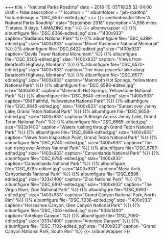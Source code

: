 +++
title = "National Parks Roadtrip"
date = 2018-10-05T18:25:32-04:00
draft = false
description = ""
location = ""
albumfolder = "jah-roadtrip"
featuredimage = "DSC_6567-edited.jpg"
+++
{{< sectionheader 
    title="A National Parks Roadtrip" 
    date="September 2018" 
    description="4,556 miles. 11 states. 9 days. 1 AMAZING trip."
    >}}
{{< albumwrapper >}}
{{% albumfigure file="DSC_6366-edited.jpg" size="1400x933" caption="Badlands National Park" %}}
{{% albumfigure file="DSC_6399-edited.jpg" size="1400x933" caption="Mount Rushmore National Memorial" %}}
{{% albumfigure file="DSC_6422-edited.jpg" size="1400x933" caption="Devils Tower National Monument" %}}
{{% albumfigure file="DSC_6505-edited.jpg" size="1400x933" caption="Views from Beartooth Highway, Montana" %}}
{{% albumfigure file="DSC_6520-edited.jpg" size="1400x933" caption="The most peaceful lake along Beartooth Highway, Montana" %}}
{{% albumfigure file="DSC_6577-edited.jpg" size="1400x933" caption="Mammoth Hot Springs, Yellowstone National Park" %}}
{{% albumfigure file="DSC_6586-edited.jpg" size="1400x933" caption="Mammoth Hot Springs, Yellowstone National Park" %}}
{{% albumfigure file="DSC_6640-edited.jpg" size="1400x933" caption="Old Faithful, Yellowstone National Park" %}}
{{% albumfigure file="DSC_6645-edited.jpg" size="1400x933" caption="Sunset over Jenny Lake, Grand Teton National Park" %}}
{{% albumfigure file="DSC_6658-edited.jpg" size="1400x933" caption="A Bridge Across Jenny Lake, Grand Teton National Park" %}}
{{% albumfigure file="DSC_6665-edited.jpg" size="933x1400" caption="Waters rushing through Grand Teton National Park" %}}
{{% albumfigure file="DSC_6686-edited.jpg" size="1400x933" caption="Views from Inspiration Point, Grand Teton National Park" %}}
{{% albumfigure file="DSC_6740-edited.jpg" size="1400x933" caption="The sun rising over Arches National Park" %}}
{{% albumfigure file="DSC_6780-edited.jpg" size="1400x933" caption="Canyonlands National Park" %}}
{{% albumfigure file="DSC_6785-edited.jpg" size="1400x933" caption="Canyonlands National Park" %}}
{{% albumfigure file="DSC_6795-edited.jpg" size="1400x933" caption="Mesa Arch, Canyonlands National Park" %}}
{{% albumfigure file="DSC_6896-edited.jpg" size="933x1400" caption="Zion National Park" %}}
{{% albumfigure file="DSC_6897-edited.jpg" size="1400x933" caption="The Virgin River, Zion National Park" %}}
{{% albumfigure file="DSC_6993-edited.jpg" size="1400x933" caption="Grand Canyon National Park, North Rim" %}}
{{% albumfigure file="DSC_7038-edited.jpg" size="1400x933" caption="Horseshoe Canyon, Glen Canyon National Park" %}}
{{% albumfigure file="DSC_7063-edited.jpg" size="933x1400" caption="Antelope Canyon" %}}
{{% albumfigure file="DSC_7090-edited.jpg" size="933x1400" caption="Antelope Canyon" %}}
{{% albumfigure file="DSC_7102-edited.jpg" size="1400x933" caption="Grand Canyon National Park, South Rim" %}}
{{< /albumwrapper >}}